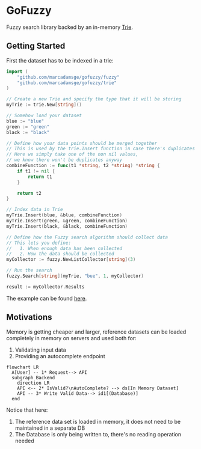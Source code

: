 # GoFuzzy

Fuzzy search library backed by an in-memory [Trie](https://en.wikipedia.org/wiki/Trie).


## Getting Started

First the dataset has to be indexed in a trie:
```go
import (
    "github.com/marcadamsge/gofuzzy/fuzzy"
    "github.com/marcadamsge/gofuzzy/trie"
)

// Create a new Trie and specify the type that it will be storing
myTrie := trie.New[string]()

// Somehow load your dataset
blue := "blue"
green := "green"
black := "black"

// Define how your data points should be merged together
// This is used by the trie.Insert function in case there's duplicates
// Here we simply take one of the non nil values,
// we know there won't be duplicates anyway
combineFunction := func(t1 *string, t2 *string) *string {
    if t1 != nil {
        return t1
    }

    return t2
}

// Index data in Trie
myTrie.Insert(blue, &blue, combineFunction)
myTrie.Insert(green, &green, combineFunction)
myTrie.Insert(black, &black, combineFunction)

// Define how the Fuzzy search algorithm should collect data
// This lets you define:
//   1. When enough data has been collected
//   2. How the data should be collected
myCollector := fuzzy.NewListCollector[string](3)

// Run the search
fuzzy.Search[string](myTrie, "bue", 1, myCollector)

result := myCollector.Results
```

The example can be found [here](examples/colors/color_test.go).


## Motivations
Memory is getting cheaper and larger, reference datasets can be loaded completely in memory on servers and used both for:

1. Validating input data
2. Providing an autocomplete endpoint

```mermaid
flowchart LR
  A[User] -- 1* Request--> API
  subgraph Backend
    direction LR
    API <-- 2* IsValid?\nAutoComplete? --> ds[In Memory Dataset]
    API -- 3* Write Valid Data--> id1[(Database)]
  end
```

Notice that here:

1. The reference data set is loaded in memory, it does not need to be maintained in a separate DB
2. The Database is only being written to, there's no reading operation needed

